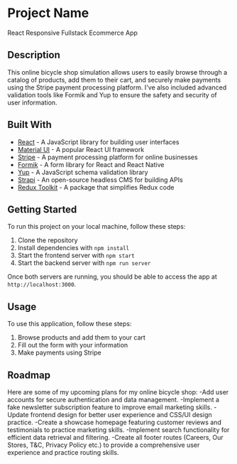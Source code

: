 # Project Name

React Responsive Fullstack Ecommerce App

## Description

This online bicycle shop simulation allows users to easily browse through a catalog of products, add them to their cart, and securely make payments using the Stripe payment processing platform. I've also included advanced validation tools like Formik and Yup to ensure the safety and security of user information.

## Built With

- [React](https://reactjs.org/) - A JavaScript library for building user interfaces
- [Material UI](https://mui.com/) - A popular React UI framework
- [Stripe](https://stripe.com/) - A payment processing platform for online businesses
- [Formik](https://formik.org/) - A form library for React and React Native
- [Yup](https://github.com/jquense/yup) - A JavaScript schema validation library
- [Strapi](https://strapi.io/) - An open-source headless CMS for building APIs
- [Redux Toolkit](https://redux-toolkit.js.org/) - A package that simplifies Redux code

## Getting Started

To run this project on your local machine, follow these steps:

1. Clone the repository
2. Install dependencies with `npm install`
3. Start the frontend server with `npm start`
4. Start the backend server with `npm run server`

Once both servers are running, you should be able to access the app at `http://localhost:3000`.

## Usage

To use this application, follow these steps:

1. Browse products and add them to your cart
2. Fill out the form with your information
3. Make payments using Stripe

## Roadmap

Here are some of my upcoming plans for my online bicycle shop:
-Add user accounts for secure authentication and data management.
-Implement a fake newsletter subscription feature to improve email marketing skills.
-Update frontend design for better user experience and CSS/UI design practice.
-Create a showcase homepage featuring customer reviews and testimonials to practice marketing skills.
-Implement search functionality for efficient data retrieval and filtering.
-Create all footer routes (Careers, Our Stores, T&C, Privacy Policy etc.) to provide a comprehensive user experience and practice routing skills.
